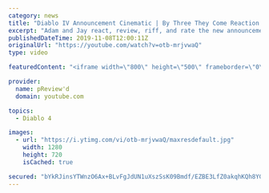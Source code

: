 ```yaml
---
category: news
title: "Diablo IV Announcement Cinematic | By Three They Come Reaction / Review / Rating"
excerpt: "Adam and Jay react, review, riff, and rate the new announcement cinematic everyone wanted to see last year at Blizzcon, Diablo IV 'By Three They Come'."
publishedDateTime: 2019-11-08T12:00:11Z
originalUrl: "https://youtube.com/watch?v=otb-mrjvwaQ"
type: video

featuredContent: "<iframe width=\"800\" height=\"500\" frameborder=\"0\" src=\"https://www.youtube.com/embed/otb-mrjvwaQ\" allow=\"accelerometer; autoplay; encrypted-media; gyroscope; picture-in-picture\" allowfullscreen></iframe>"

provider:
  name: pReview'd
  domain: youtube.com

topics:
  - Diablo 4

images:
  - url: "https://i.ytimg.com/vi/otb-mrjvwaQ/maxresdefault.jpg"
    width: 1280
    height: 720
    isCached: true

secured: "bYkRJinsYTWnzO6Ax+BLvFgJdUN1uXszSsK09Bmdf/EZBE3LfZ0akqhKQh8YGtgIUI3MN96B0WihyLKlliRAh0ho/AafhVz4wMRfKEUTQNBEQKpzGitVQ6DYqhmIhDCqAQuz0q2qJ4/eir2sL37gQAhxdvicqYFogfx27BRVhEPMM2tyYqakrBg5GDBO3e6LK3FkmGGWYWe80Y4ZsLzdtWUOaeuTAEcUTUu0w5BnPz7sIrs5bUZeOTsoIVySu+hNyBDYe7DfdIzEZ60LBjxB9TV3SR4rMQAtHM3oKdaqK3sHnR3JqSKCqP7PM2Kwt4Xu1xFGAHqK8KLt5aJ6pqPH9jNoe1s7Hcpyk1gxvOBaaOizZavYGRVmUaXjLDrjNYUuX9DCVtkCQ8OgG1h7xlW89mujsdNc5S0+H1tFMi/hpsJtTEzaUIdkZ4nh1JlsZhIt;f2IqO6/VXF62RWS87nAk1g=="
---
```


